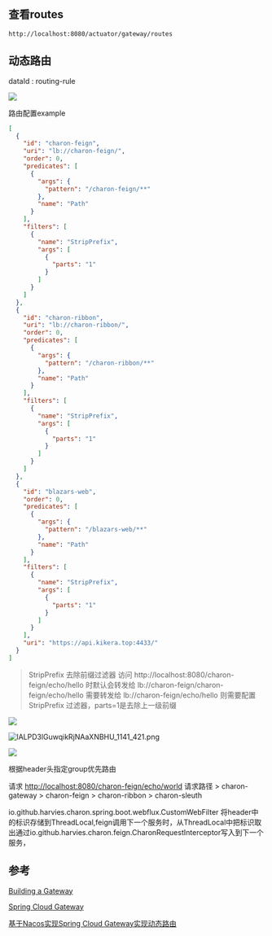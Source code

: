 ## 查看routes

```shell
http://localhost:8080/actuator/gateway/routes
```

## 动态路由

dataId : routing-rule

![](https://harvies-oss.oss-cn-hangzhou.aliyuncs.com/2021/07/18/20214018124000006-image.png)

路由配置example

```json
[
  {
    "id": "charon-feign",
    "uri": "lb://charon-feign/",
    "order": 0,
    "predicates": [
      {
        "args": {
          "pattern": "/charon-feign/**"
        },
        "name": "Path"
      }
    ],
    "filters": [
      {
        "name": "StripPrefix",
        "args": [
          {
            "parts": "1"
          }
        ]
      }
    ]
  },
  {
    "id": "charon-ribbon",
    "uri": "lb://charon-ribbon/",
    "order": 0,
    "predicates": [
      {
        "args": {
          "pattern": "/charon-ribbon/**"
        },
        "name": "Path"
      }
    ],
    "filters": [
      {
        "name": "StripPrefix",
        "args": [
          {
            "parts": "1"
          }
        ]
      }
    ]
  },
  {
    "id": "blazars-web",
    "order": 0,
    "predicates": [
      {
        "args": {
          "pattern": "/blazars-web/**"
        },
        "name": "Path"
      }
    ],
    "filters": [
      {
        "name": "StripPrefix",
        "args": [
          {
            "parts": "1"
          }
        ]
      }
    ],
    "uri": "https://api.kikera.top:4433/"
  }
]
```

> StripPrefix 去除前缀过滤器
> 访问 http://localhost:8080/charon-feign/echo/hello 时默认会转发给 lb://charon-feign/charon-feign/echo/hello
> 需要转发给 lb://charon-feign/echo/hello 则需要配置 StripPrefix 过滤器，parts=1是去除上一级前缀


![](https://harvies-oss.oss-cn-hangzhou.aliyuncs.com/2021/07/18/20210418180400047-image.png)

![lALPD3lGuwqikRjNAaXNBHU_1141_421.png](https://i.loli.net/2021/07/29/VNtjHhflwdFXQxs.png)

![](https://harvies-oss.oss-cn-hangzhou.aliyuncs.com/2021/07/19/20211619001600016-image.png)

根据header头指定group优先路由

请求 [http://localhost:8080/charon-feign/echo/world](http://localhost:8080/charon-feign/echo/world)
请求路径 > charon-gateway > charon-feign > charon-ribbon > charon-sleuth

io.github.harvies.charon.spring.boot.webflux.CustomWebFilter 将header中的标识存储到ThreadLocal,feign调用下一个服务时，从ThreadLocal中把标识取出通过io.github.harvies.charon.feign.CharonRequestInterceptor写入到下一个服务，

## 参考

[Building a Gateway](https://spring.io/guides/gs/gateway/)

[Spring Cloud Gateway](https://docs.spring.io/spring-cloud-gateway/docs/current/reference/html)

[基于Nacos实现Spring Cloud Gateway实现动态路由](https://blog.csdn.net/zhangchangbin123/article/details/89310353)
